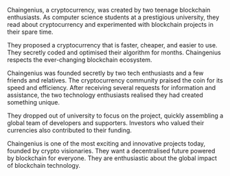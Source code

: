 Chaingenius, a cryptocurrency, was created by two teenage blockchain enthusiasts. As computer science students at a prestigious university, they read about cryptocurrency and experimented with blockchain projects in their spare time.

They proposed a cryptocurrency that is faster, cheaper, and easier to use. They secretly coded and optimised their algorithm for months. Chaingenius respects the ever-changing blockchain ecosystem.

Chaingenius was founded secretly by two tech enthusiasts and a few friends and relatives. The cryptocurrency community praised the coin for its speed and efficiency. After receiving several requests for information and assistance, the two technology enthusiasts realised they had created something unique.

They dropped out of university to focus on the project, quickly assembling a global team of developers and supporters. Investors who valued their currencies also contributed to their funding.

Chaingenius is one of the most exciting and innovative projects today, founded by crypto visionaries. They want a decentralised future powered by blockchain for everyone. They are enthusiastic about the global impact of blockchain technology.